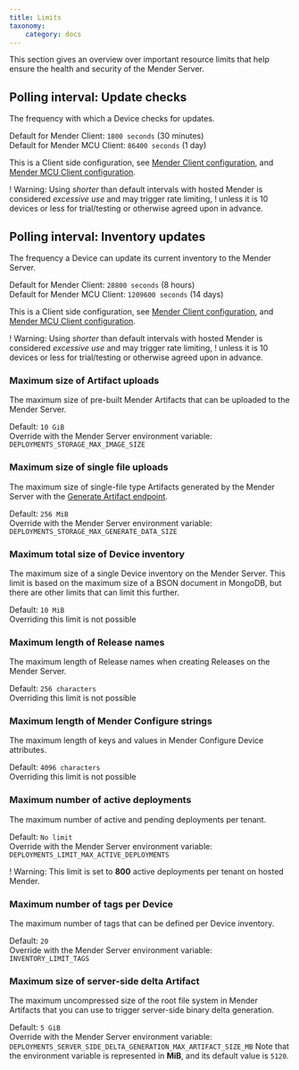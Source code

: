 ```yaml
---
title: Limits
taxonomy:
    category: docs
---
```


This section gives an overview over important resource limits that help ensure the health and security of the Mender Server.

## Polling interval: Update checks
The frequency with which a Device checks for updates.

Default for Mender Client: `1800 seconds` (30 minutes)</br>
Default for Mender MCU Client: `86400 seconds` (1 day)</br>

This is a Client side configuration, see [Mender Client configuration](../../03.Client-installation/07.Configuration/01.Polling-intervals/docs.md),
and [Mender MCU Client configuration](../../06.Operating-System-updates-Zephyr/04.Customize-Mender-mcu/docs.md).

! Warning: Using *shorter* than default intervals with hosted Mender is considered *excessive use* and may trigger rate limiting,
! unless it is 10 devices or less for trial/testing or otherwise agreed upon in advance.

## Polling interval: Inventory updates
The frequency a Device can update its current inventory to the Mender Server.

Default for Mender Client: `28800 seconds` (8 hours)</br>
Default for Mender MCU Client: `1209600 seconds` (14 days)</br>

This is a Client side configuration, see [Mender Client configuration](../../03.Client-installation/07.Configuration/01.Polling-intervals/docs.md),
and [Mender MCU Client configuration](../../06.Operating-System-updates-Zephyr/04.Customize-Mender-mcu/docs.md).

! Warning: Using *shorter* than default intervals with hosted Mender is considered *excessive use* and may trigger rate limiting,
! unless it is 10 devices or less for trial/testing or otherwise agreed upon in advance.

### Maximum size of Artifact uploads
The maximum size of pre-built Mender Artifacts that can be uploaded to the Mender Server.

Default: `10 GiB`</br> 
Override with the Mender Server environment variable: `DEPLOYMENTS_STORAGE_MAX_IMAGE_SIZE`

### Maximum size of single file uploads
The maximum size of single-file type Artifacts generated by the Mender Server with the [Generate Artifact endpoint](https://docs.mender.io/api/#management-api-deployments-generate-artifact).

Default: `256 MiB`</br>
Override with the Mender Server environment variable: `DEPLOYMENTS_STORAGE_MAX_GENERATE_DATA_SIZE`

### Maximum total size of Device inventory
The maximum size of a single Device inventory on the Mender Server. This limit is based on the maximum size of a BSON document in MongoDB, but there are other limits that can limit this further.

Default: `10 MiB`</br>
Overriding this limit is not possible

### Maximum length of Release names
The maximum length of Release names when creating Releases on the Mender Server.

Default: `256 characters`</br>
Overriding this limit is not possible

### Maximum length of Mender Configure strings
The maximum length of keys and values in Mender Configure Device attributes.

Default: `4096 characters`</br>
Overriding this limit is not possible

### Maximum number of active deployments
The maximum number of active and pending deployments per tenant.

Default: `No limit`</br>
Override with the Mender Server environment variable: `DEPLOYMENTS_LIMIT_MAX_ACTIVE_DEPLOYMENTS`

! Warning: This limit is set to **800** active deployments per tenant on hosted Mender.

### Maximum number of tags per Device
The maximum number of tags that can be defined per Device inventory.

Default: `20`</br>
Override with the Mender Server environment variable: `INVENTORY_LIMIT_TAGS`

### Maximum size of server-side delta Artifact
The maximum uncompressed size of the root file system in Mender Artifacts that you can use to trigger server-side binary delta generation.

Default: `5 GiB`</br>
Override with the Mender Server environment variable: `DEPLOYMENTS_SERVER_SIDE_DELTA_GENERATION_MAX_ARTIFACT_SIZE_MB`
Note that the environment variable is represented in **MiB**, and its default value is `5120`.
